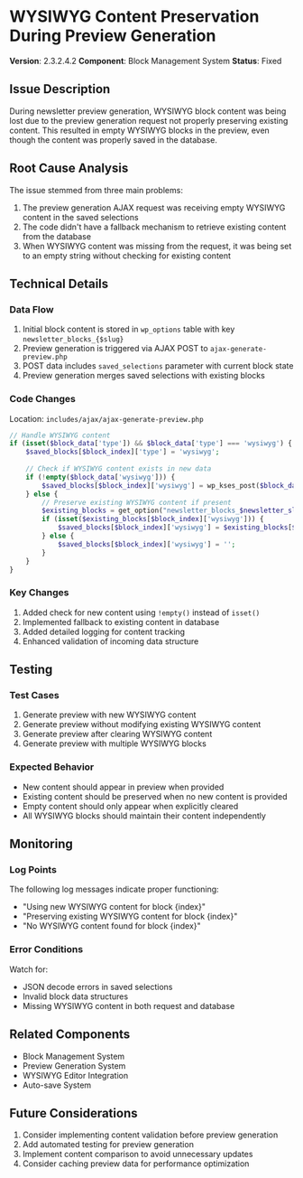 # WYSIWYG Content Preservation During Preview Generation
**Version**: 2.3.2.4.2
**Component**: Block Management System
**Status**: Fixed

## Issue Description
During newsletter preview generation, WYSIWYG block content was being lost due to the preview generation request not properly preserving existing content. This resulted in empty WYSIWYG blocks in the preview, even though the content was properly saved in the database.

## Root Cause Analysis
The issue stemmed from three main problems:
1. The preview generation AJAX request was receiving empty WYSIWYG content in the saved selections
2. The code didn't have a fallback mechanism to retrieve existing content from the database
3. When WYSIWYG content was missing from the request, it was being set to an empty string without checking for existing content

## Technical Details

### Data Flow
1. Initial block content is stored in `wp_options` table with key `newsletter_blocks_{$slug}`
2. Preview generation is triggered via AJAX POST to `ajax-generate-preview.php`
3. POST data includes `saved_selections` parameter with current block state
4. Preview generation merges saved selections with existing blocks

### Code Changes
Location: `includes/ajax/ajax-generate-preview.php`

```php
// Handle WYSIWYG content
if (isset($block_data['type']) && $block_data['type'] === 'wysiwyg') {
    $saved_blocks[$block_index]['type'] = 'wysiwyg';
    
    // Check if WYSIWYG content exists in new data
    if (!empty($block_data['wysiwyg'])) {
        $saved_blocks[$block_index]['wysiwyg'] = wp_kses_post($block_data['wysiwyg']);
    } else {
        // Preserve existing WYSIWYG content if present
        $existing_blocks = get_option("newsletter_blocks_$newsletter_slug", []);
        if (isset($existing_blocks[$block_index]['wysiwyg'])) {
            $saved_blocks[$block_index]['wysiwyg'] = $existing_blocks[$block_index]['wysiwyg'];
        } else {
            $saved_blocks[$block_index]['wysiwyg'] = '';
        }
    }
}
```

### Key Changes
1. Added check for new content using `!empty()` instead of `isset()`
2. Implemented fallback to existing content in database
3. Added detailed logging for content tracking
4. Enhanced validation of incoming data structure

## Testing
### Test Cases
1. Generate preview with new WYSIWYG content
2. Generate preview without modifying existing WYSIWYG content
3. Generate preview after clearing WYSIWYG content
4. Generate preview with multiple WYSIWYG blocks

### Expected Behavior
- New content should appear in preview when provided
- Existing content should be preserved when no new content is provided
- Empty content should only appear when explicitly cleared
- All WYSIWYG blocks should maintain their content independently

## Monitoring
### Log Points
The following log messages indicate proper functioning:
- "Using new WYSIWYG content for block {index}"
- "Preserving existing WYSIWYG content for block {index}"
- "No WYSIWYG content found for block {index}"

### Error Conditions
Watch for:
- JSON decode errors in saved selections
- Invalid block data structures
- Missing WYSIWYG content in both request and database

## Related Components
- Block Management System
- Preview Generation System
- WYSIWYG Editor Integration
- Auto-save System

## Future Considerations
1. Consider implementing content validation before preview generation
2. Add automated testing for preview generation
3. Implement content comparison to avoid unnecessary updates
4. Consider caching preview data for performance optimization 